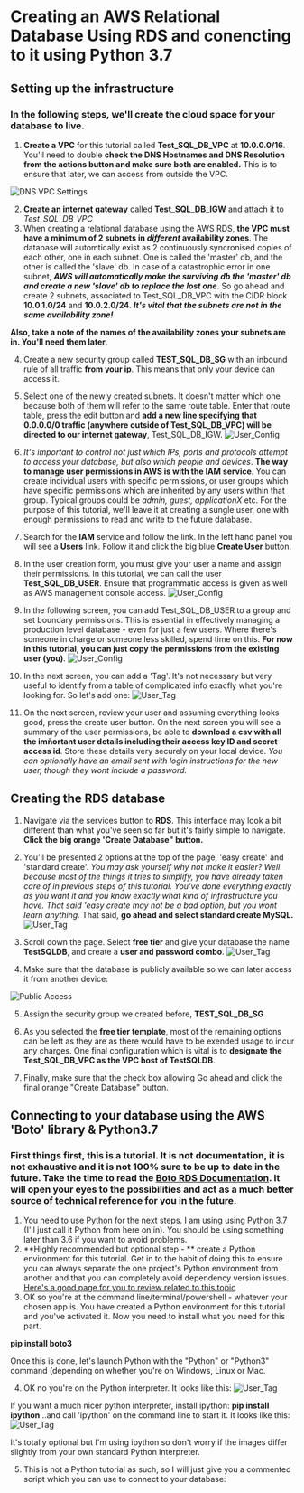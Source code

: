 # Creating an AWS Relational Database Using RDS and conencting to it using Python 3.7

## Setting up the infrastructure
### In the following steps, we'll create the cloud space for your database to live.

1. **Create a VPC** for this tutorial called **Test_SQL_DB_VPC** at **10.0.0.0/16**. You'll need to double **check the DNS Hostnames and DNS Resolution from the actions button and make sure both are enabled.** This is to ensure that later, we can access from outside the VPC. 

![DNS VPC Settings](https://github.com/DanielJohnHarty/AWS_Relational_DB_With_Python37_Access/blob/master/Images/dns_vpc.png)

2. **Create an internet gateway** called **Test_SQL_DB_IGW** and attach it to *Test_SQL_DB_VPC*
3. When creating a relational database using the AWS RDS, **the VPC must have a minimum of 2 subnets in *different* availability zones**. The database will automtically exist as 2 continuously syncronised copies of each other, one in each subnet. One is called the 'master' db, and the other is called the 'slave' db. In case of a catastrophic error in one subnet, ***AWS will automatically make the surviving db the 'master' db and create a new 'slave' db to replace the lost one***. So go ahead and create 2 subnets, associated to Test_SQL_DB_VPC with the CIDR block **10.0.1.0/24** and **10.0.2.0/24**. ***It's vital that the subnets are not in the same availability zone!***

**Also, take a note of the names of the availability zones your subnets are in. You'll need them later**.

4. Create a new security group called **TEST_SQL_DB_SG** with an inbound rule of all traffic **from your ip**. This means that only your device can access it.

5. Select one of the newly created subnets. It doesn't matter which one because both of them will refer to the same route table. Enter that route table, press the edit button and **add a new line specifying that 0.0.0.0/0 traffic (anywhere outside of Test_SQL_DB_VPC) will be directed to our internet gateway**, Test_SQL_DB_IGW.
![User_Config](https://github.com/DanielJohnHarty/AWS_Relational_DB_With_Python37_Access/blob/master/Images/rt.png)
4. *It's important to control not just which IPs, ports and protocols attempt to access your database, but also which people and devices*. **The way to manage user permissions in AWS is with the IAM service**. You can create individual users with specific permissions, or user groups which have specific permissions which are inherited by any users within that group. Typical groups could be *admin, guest, applicationX* etc. For the purpose of this tutorial, we'll leave it at creating a sungle user, one with enough permissions to read and write to the future database. 

5. Search for the **IAM** service and follow the link. In the left hand panel you will see a **Users** link. Follow it and click the big blue **Create User** button.
6. In the user creation form, you must give your user a name and assign their permissions. In this tutorial, we can call the user **Test_SQL_DB_USER**. Ensure that programmatic access is given as well as AWS management console access.
![User_Config](https://github.com/DanielJohnHarty/AWS_Relational_DB_With_Python37_Access/blob/master/Images/1.png)
7. In the following screen, you can add Test_SQL_DB_USER to a group and set boundary permissions. This is essential in effectively managing a production level database - even for just a few users. Where there's someone in charge or someone less skilled, spend time on this. **For now in this tutorial, you can just copy the permissions from the existing user (you)**.
![User_Config](https://github.com/DanielJohnHarty/AWS_Relational_DB_With_Python37_Access/blob/master/Images/1_5.png)
8. In the next screen, you can add a 'Tag'. It's not necessary but very useful to identify from a table of complicated info exacfly what you're looking for. So let's add one:
![User_Tag](https://github.com/DanielJohnHarty/AWS_Relational_DB_With_Python37_Access/blob/master/Images/2.png)
9. On the next screen, review your user and assuming everything looks good, press the create user button. On the next screen you will see a summary of the user permissions, be able to **download a csv with all the imñortant user details including their access key ID and secret access id**. Store these details very securely on your local device. *You can optionally have an email sent with login instructions for the new user, though they wont include a password.*

## Creating the RDS database
1. Navigate via the services button to **RDS**. This interface may look a bit different than what you've seen so far but it's fairly simple to navigate. **Click the big orange 'Create Database" button.**
2. You'll be presented 2 options at the top of the page, 'easy create' and 'standard create'. *You may ask yourself why not make it easier? Well because most of the things it tries to simplify, you have already taken care of in previous steps of this tutorial. You've done everything exactly as you want it and you know exactly what kind of infrastructure you have. That said 'easy create may not be a bad option, but you wont learn anything.* That said, **go ahead and select standard create MySQL.**
![User_Tag](https://github.com/DanielJohnHarty/AWS_Relational_DB_With_Python37_Access/blob/master/Images/3.png)
3. Scroll down the page. Select **free tier** and give your database the name **TestSQLDB**, and create a **user and password combo**.
![User_Tag](https://github.com/DanielJohnHarty/AWS_Relational_DB_With_Python37_Access/blob/master/Images/4.png)

4. Make sure that the database is publicly available so we can later access it from another device:

![Public Access](https://github.com/DanielJohnHarty/AWS_Relational_DB_With_Python37_Access/blob/master/Images/db_public_access.png)

5. Assign the security group we created before, **TEST_SQL_DB_SG**

4. As you selected the **free tier template**, most of the remaining options can be left as they are as there would have to be exended usage to incur any charges. One final configuration which is vital is to **designate the Test_SQL_DB_VPC as the VPC host of TestSQLDB**.

5. Finally, make sure that the check box allowing Go ahead and click the final orange "Create Database" button.

## Connecting to your database using the AWS 'Boto' library & Python3.7
### First things first, this is a tutorial. It is not documentation, it is not exhaustive and it is not 100% sure to be up to date in the future. Take the time to read the [Boto RDS Documentation](http://boto.cloudhackers.com/en/latest/rds_tut.html). It will open your eyes to the possibilities and act as a much better source of technical reference for you in the future.

1. You need to use Python for the next steps. I am using using Python 3.7 (I'll just call it Python from here on in). You should be using something later than 3.6 if you want to avoid problems.
2. **Highly recommended but optional step - ** create a Python environment for this tutorial. Get in to the habit of doing this to ensure you can always separate the one project's Python environment from another and that you can completely avoid dependency version issues. [Here's a good page for you to review related to this topic](https://realpython.com/python-virtual-environments-a-primer/)
3. OK so you're at the command line/terminal/powershell - whatever your chosen app is. You have created a Python environment for this tutorial and you've activated it. Now you need to install what you need for this part.

**pip install boto3**

Once this is done, let's launch Python with the "Python" or "Python3" command (depending on whether you're on Windows, Linux or Mac.

4. OK no you're on the Python interpreter. It looks like this:
![User_Tag](https://github.com/DanielJohnHarty/AWS_Relational_DB_With_Python37_Access/blob/master/Images/5_python.png)

If you want a much nicer python interpreter, install ipython:
**pip install ipython**
..and call 'ipython' on the command line to start it. It looks like this:
![User_Tag](https://github.com/DanielJohnHarty/AWS_Relational_DB_With_Python37_Access/blob/master/Images/5_ipython.png)

It's totally optional but I'm using ipython so don't worry if the images differ slightly from your own standard Python interpreter.

5. This is not a Python tutorial as such, so I will just give you a commented script which you can use to connect to your database:



